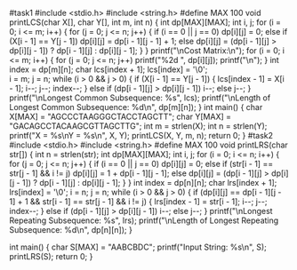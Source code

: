 #task1
#include <stdio.h>
#include <string.h>
#define MAX 100
void printLCS(char X[], char Y[], int m, int n) {
    int dp[MAX][MAX];
    int i, j;
 for (i = 0; i <= m; i++) {
        for (j = 0; j <= n; j++) {
            if (i == 0 || j == 0)
                dp[i][j] = 0;
            else if (X[i - 1] == Y[j - 1])
                dp[i][j] = dp[i - 1][j - 1] + 1;
            else
                dp[i][j] = (dp[i - 1][j] > dp[i][j - 1]) ? dp[i - 1][j] : dp[i][j - 1];
        }
    }
    printf("\nCost Matrix:\n");
    for (i = 0; i <= m; i++) {
        for (j = 0; j <= n; j++)
            printf("%2d ", dp[i][j]);
        printf("\n");
    }
    int index = dp[m][n];
    char lcs[index + 1];
    lcs[index] = '\0';  
    i = m;
    j = n;
    while (i > 0 && j > 0) {
        if (X[i - 1] == Y[j - 1]) {
            lcs[index - 1] = X[i - 1];
            i--;
            j--;
            index--;
        } else if (dp[i - 1][j] > dp[i][j - 1])
            i--;
        else
  j--;
    }
    printf("\nLongest Common Subsequence: %s", lcs);
    printf("\nLength of Longest Common Subsequence: %d\n", dp[m][n]);
}
int main() {
    char X[MAX] = "AGCCCTAAGGGCTACCTAGCTT";
    char Y[MAX] = "GACAGCCTACAAGCGTTAGCTTG";
    int m = strlen(X);
    int n = strlen(Y);
    printf("X = %s\nY = %s\n", X, Y);
    printLCS(X, Y, m, n);
    return 0;
}
#task2 
#include <stdio.h>
#include <string.h>
#define MAX 100
void printLRS(char str[]) {
    int n = strlen(str);
    int dp[MAX][MAX];
    int i, j;
    for (i = 0; i <= n; i++) {
        for (j = 0; j <= n; j++) {
            if (i == 0 || j == 0)
                dp[i][j] = 0;
            else if (str[i - 1] == str[j - 1] && i != j)
                dp[i][j] = 1 + dp[i - 1][j - 1];
            else
                dp[i][j] = (dp[i - 1][j] > dp[i][j - 1]) ? dp[i - 1][j] : dp[i][j - 1];
        }
    }
    int index = dp[n][n];
    char lrs[index + 1];
    lrs[index] = '\0';
    i = n;
    j = n;
    while (i > 0 && j > 0) {
        if (dp[i][j] == dp[i - 1][j - 1] + 1 && str[i - 1] == str[j - 1] && i != j) {
            lrs[index - 1] = str[i - 1];
            i--;
            j--;
            index--;
        } else if (dp[i - 1][j] > dp[i][j - 1])
            i--;
        else
            j--;
    }
    printf("\nLongest Repeating Subsequence: %s", lrs);
    printf("\nLength of Longest Repeating Subsequence: %d\n", dp[n][n]);
}

int main() {
    char S[MAX] = "AABCBDC";
    printf("Input String: %s\n", S);
    printLRS(S);
    return 0;
}
